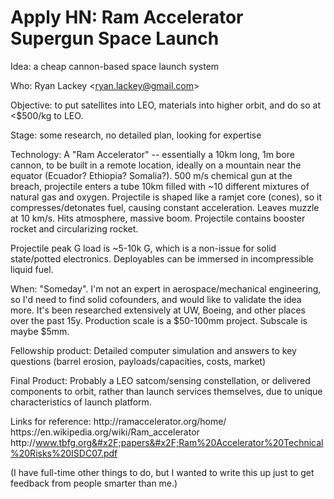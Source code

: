 # Apply HN: Ram Accelerator Supergun Space Launch

Idea: a cheap cannon-based space launch system<p>Who: Ryan Lackey &lt;ryan.lackey@gmail.com&gt;<p>Objective: to put satellites into LEO, materials into higher orbit, and do so at &lt;$500&#x2F;kg to LEO.<p>Stage: some research, no detailed plan, looking for expertise<p>Technology: A &quot;Ram Accelerator&quot; -- essentially a 10km long, 1m bore cannon, to be built in a remote location, ideally on a mountain near the equator (Ecuador? Ethiopia? Somalia?).  500 m&#x2F;s chemical gun at the breach, projectile enters a tube 10km filled with ~10 different mixtures of natural gas and oxygen.  Projectile is shaped like a ramjet core (cones), so it compresses&#x2F;detonates fuel, causing constant acceleration.  Leaves muzzle at 10 km&#x2F;s.  Hits atmosphere, massive boom.  Projectile contains booster rocket and circularizing rocket.<p>Projectile peak G load is ~5-10k G, which is a non-issue for solid state&#x2F;potted electronics.  Deployables can be immersed in incompressible liquid fuel.<p>When: &quot;Someday&quot;.  I&#x27;m not an expert in aerospace&#x2F;mechanical engineering, so I&#x27;d need to find solid cofounders, and would like to validate the idea more.  It&#x27;s been researched extensively at UW, Boeing, and other places over the past 15y.  Production scale is a $50-100mm project.  Subscale is maybe $5mm.<p>Fellowship product: Detailed computer simulation and answers to key questions (barrel erosion, payloads&#x2F;capacities, costs, market)<p>Final Product: Probably a LEO satcom&#x2F;sensing constellation, or delivered components to orbit, rather than launch services themselves, due to unique characteristics of launch platform.<p>Links for reference:
http:&#x2F;&#x2F;ramaccelerator.org&#x2F;home&#x2F;
https:&#x2F;&#x2F;en.wikipedia.org&#x2F;wiki&#x2F;Ram_accelerator
http:&#x2F;&#x2F;www.tbfg.org&#x2F;papers&#x2F;Ram%20Accelerator%20Technical%20Risks%20ISDC07.pdf<p>(I have full-time other things to do, but I wanted to write this up just to get feedback from people smarter than me.)
